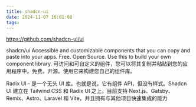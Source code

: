 ```yaml
---
title: shadcn-ui
date: 2024-11-07 16:01:08
tags:
---
```

https://github.com/shadcn-ui/ui

shadcn/ui
Accessible and customizable components that you can copy and paste into your apps. Free. Open Source. Use this to build your own component library.
可访问和可自定义的组件，您可以将其复制并粘贴到您的应用程序中。免费。开源。使用它来构建您自己的组件库。

Radix UI - 是一个无头 UI 库。也就是说，它有组件 API，但没有样式。Shadcn UI 建立在 Tailwind CSS 和 Radix UI 之上，目前支持 Next.js、Gatsby、Remix、Astro、Laravel 和 Vite，并且拥有与其他项目快速集成的能力
